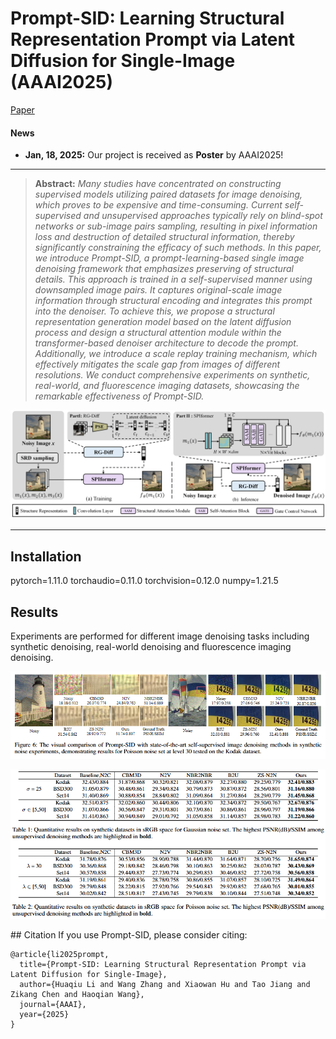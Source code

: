 # Prompt-SID: Learning Structural Representation Prompt via Latent Diffusion for Single-Image (AAAI2025)

[Paper](https://arxiv.org/abs/2502.06432)
#### News
- **Jan, 18, 2025:** Our project is received as **Poster** by AAAI2025!  

<hr />


> **Abstract:** *Many studies have concentrated on constructing supervised models utilizing paired datasets for image denoising, which proves to be expensive and time-consuming. Current self-supervised and unsupervised approaches typically rely on blind-spot networks or sub-image pairs sampling, resulting in pixel information loss and destruction of detailed structural information, thereby significantly constraining the efficacy of such methods. In this paper, we introduce Prompt-SID, a prompt-learning-based single image denoising framework that emphasizes preserving of structural details. This approach is trained in a self-supervised manner using downsampled image pairs. It captures original-scale image information through structural encoding and integrates this prompt into the denoiser. To achieve this, we propose a structural representation generation model based on the latent diffusion process and design a structural attention module within the transformer-based denoiser architecture to decode the prompt. Additionally, we introduce a scale replay training mechanism, which effectively mitigates the scale gap from images of different resolutions. We conduct comprehensive experiments on synthetic, real-world, and fluorescence imaging datasets, showcasing the remarkable effectiveness of Prompt-SID.* 
>

<p align="center">
  <img width="800" src="figs/pipe.png">
</p>

---
## Installation
  pytorch=1.11.0
  torchaudio=0.11.0
  torchvision=0.12.0
  numpy=1.21.5

## Results
Experiments are performed for different image denoising tasks including synthetic denoising, real-world denoising and fluorescence imaging denoising. 

<p align="center">
  <img width="800" src="figs/exp.jpg">
</p>
<p align="center">
  <img width="800" src="figs/exp_data.jpg">
</p>
## Citation
If you use Prompt-SID, please consider citing:

    @article{li2025prompt,
      title={Prompt-SID: Learning Structural Representation Prompt via Latent Diffusion for Single-Image},
      author={Huaqiu Li and Wang Zhang and Xiaowan Hu and Tao Jiang and Zikang Chen and Haoqian Wang},
      journal={AAAI},
      year={2025}
    }


